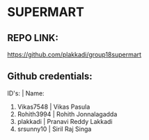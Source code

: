 # SUPERMART


REPO LINK:
---------------------------------------------------------------
https://github.com/plakkadi/group18supermart

Github credentials:
---------------------------------------------------------------
   ID's:                 |   Name:
1. Vikas7548             |   Vikas Pasula
2. Rohith3994            |   Rohith Jonnalagadda
3. plakkadi              |   Pranavi Reddy Lakkadi
4. srsunny10             |   Siril Raj Singa
